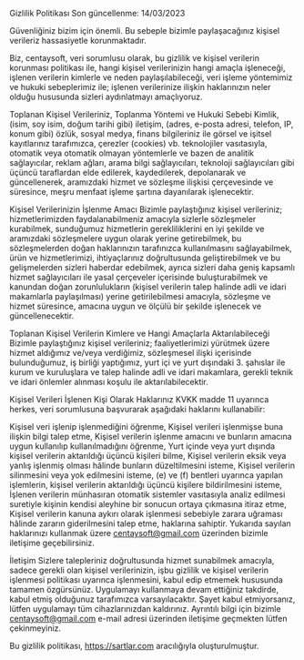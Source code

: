 Gizlilik Politikası
Son güncellenme: 14/03/2023

Güvenliğiniz bizim için önemli. Bu sebeple bizimle paylaşacağınız kişisel verileriz hassasiyetle korunmaktadır.

Biz, centaysoft, veri sorumlusu olarak, bu gizlilik ve kişisel verilerin korunması politikası ile, hangi kişisel verilerinizin hangi amaçla işleneceği, işlenen verilerin kimlerle ve neden paylaşılabileceği, veri işleme yöntemimiz ve hukuki sebeplerimiz ile; işlenen verilerinize ilişkin haklarınızın neler olduğu hususunda sizleri aydınlatmayı amaçlıyoruz.

Toplanan Kişisel Verileriniz, Toplanma Yöntemi ve Hukuki Sebebi
Kimlik, (isim, soy isim, doğum tarihi gibi) iletişim, (adres, e-posta adresi, telefon, IP, konum gibi) özlük, sosyal medya, finans bilgileriniz ile görsel ve işitsel kayıtlarınız tarafımızca, çerezler (cookies) vb. teknolojiler vasıtasıyla, otomatik veya otomatik olmayan yöntemlerle ve bazen de analitik sağlayıcılar, reklam ağları, arama bilgi sağlayıcıları, teknoloji sağlayıcıları gibi üçüncü taraflardan elde edilerek, kaydedilerek, depolanarak ve güncellenerek, aramızdaki hizmet ve sözleşme ilişkisi çerçevesinde ve süresince, meşru menfaat işleme şartına dayanılarak işlenecektir.

Kişisel Verilerinizin İşlenme Amacı
Bizimle paylaştığınız kişisel verileriniz; hizmetlerimizden faydalanabilmeniz amacıyla sizlerle sözleşmeler kurabilmek, sunduğumuz hizmetlerin gerekliliklerini en iyi şekilde ve aramızdaki sözleşmelere uygun olarak yerine getirebilmek, bu sözleşmelerden doğan haklarınızın tarafınızca kullanılmasını sağlayabilmek, ürün ve hizmetlerimizi, ihtiyaçlarınız doğrultusunda geliştirebilmek ve bu gelişmelerden sizleri haberdar edebilmek, ayrıca sizleri daha geniş kapsamlı hizmet sağlayıcıları ile yasal çerçeveler içerisinde buluşturabilmek ve kanundan doğan zorunlulukların (kişisel verilerin talep halinde adli ve idari makamlarla paylaşılması) yerine getirilebilmesi amacıyla, sözleşme ve hizmet süresince, amacına uygun ve ölçülü bir şekilde işlenecek ve güncellenecektir.

Toplanan Kişisel Verilerin Kimlere ve Hangi Amaçlarla Aktarılabileceği
Bizimle paylaştığınız kişisel verileriniz; faaliyetlerimizi yürütmek üzere hizmet aldığımız ve/veya verdiğimiz, sözleşmesel ilişki içerisinde bulunduğumuz, iş birliği yaptığımız, yurt içi ve yurt dışındaki 3. şahıslar ile kurum ve kuruluşlara ve talep halinde adli ve idari makamlara, gerekli teknik ve idari önlemler alınması koşulu ile aktarılabilecektir.

Kişisel Verileri İşlenen Kişi Olarak Haklarınız
KVKK madde 11 uyarınca herkes, veri sorumlusuna başvurarak aşağıdaki haklarını kullanabilir:

Kişisel veri işlenip işlenmediğini öğrenme,
Kişisel verileri işlenmişse buna ilişkin bilgi talep etme,
Kişisel verilerin işlenme amacını ve bunların amacına uygun kullanılıp kullanılmadığını öğrenme,
Yurt içinde veya yurt dışında kişisel verilerin aktarıldığı üçüncü kişileri bilme,
Kişisel verilerin eksik veya yanlış işlenmiş olması hâlinde bunların düzeltilmesini isteme,
Kişisel verilerin silinmesini veya yok edilmesini isteme,
(e) ve (f) bentleri uyarınca yapılan işlemlerin, kişisel verilerin aktarıldığı üçüncü kişilere bildirilmesini isteme,
İşlenen verilerin münhasıran otomatik sistemler vasıtasıyla analiz edilmesi suretiyle kişinin kendisi aleyhine bir sonucun ortaya çıkmasına itiraz etme,
Kişisel verilerin kanuna aykırı olarak işlenmesi sebebiyle zarara uğraması hâlinde zararın giderilmesini talep etme, haklarına sahiptir.
Yukarıda sayılan haklarınızı kullanmak üzere centaysoft@gmail.com üzerinden bizimle iletişime geçebilirsiniz.

İletişim
Sizlere talepleriniz doğrultusunda hizmet sunabilmek amacıyla, sadece gerekli olan kişisel verilerinizin, işbu gizlilik ve kişisel verilerin işlenmesi politikası uyarınca işlenmesini, kabul edip etmemek hususunda tamamen özgürsünüz. Uygulamayı kullanmaya devam ettiğiniz takdirde, kabul etmiş olduğunuz tarafımızca varsayılacaktır. Şayet kabul etmiyorsanız, lütfen uygulamayı tüm cihazlarınızdan kaldırınız. Ayrıntılı bilgi için bizimle centaysoft@gmail.com e-mail adresi üzerinden iletişime geçmekten lütfen çekinmeyiniz.

Bu gizlilik politikası, https://sartlar.com aracılığıyla oluşturulmuştur.
